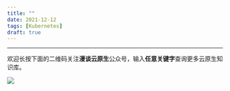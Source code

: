 ```yaml
---
title: ""
date: 2021-12-12
tags: [Kubernetes]
draft: true
---
```





---

欢迎长按下面的二维码关注**漫谈云原生**公众号，输入**任意关键字**查询更多云原生知识库。

![](https://feisky.xyz/assets/mp.png)
